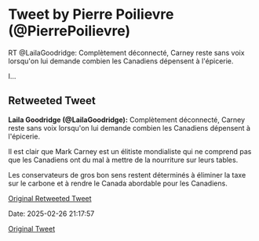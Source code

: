 # Tweet by Pierre Poilievre (@PierrePoilievre)

RT @LailaGoodridge: Complètement déconnecté, Carney reste sans voix lorsqu'on lui demande combien les Canadiens dépensent à l'épicerie. 

I…

## Retweeted Tweet

**Laila Goodridge (@LailaGoodridge):** Complètement déconnecté, Carney reste sans voix lorsqu'on lui demande combien les Canadiens dépensent à l'épicerie. 

Il est clair que Mark Carney est un élitiste mondialiste qui ne comprend pas que les Canadiens ont du mal à mettre de la nourriture sur leurs tables. 

Les conservateurs de gros bon sens restent déterminés à éliminer la taxe sur le carbone et à rendre le Canada abordable pour les Canadiens.

[Original Retweeted Tweet](https://x.com/LailaGoodridge/status/1894854365267014107)

Date: 2025-02-26 21:17:57

[Original Tweet](https://x.com/PierrePoilievre/status/1894859470036984317)
